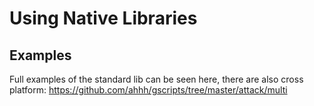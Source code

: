 # Using Native Libraries

## Examples
Full examples of the standard lib can be seen here, there are also cross platform:
https://github.com/ahhh/gscripts/tree/master/attack/multi


